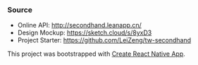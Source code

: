 ### Source
- Online API: http://secondhand.leanapp.cn/
- Design Mockup: https://sketch.cloud/s/8yxD3
- Project Starter: https://github.com/LeiZeng/tw-secondhand

This project was bootstrapped with [Create React Native App](https://github.com/react-community/create-react-native-app).
